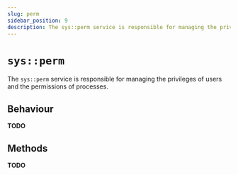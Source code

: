 ```yaml
---
slug: perm
sidebar_position: 9
description: The sys::perm service is responsible for managing the privileges of users and the permissions of processes.
---
```


# `sys::perm`

The `sys::perm` service is responsible for managing
the privileges of users and the permissions of processes.

## Behaviour

**TODO**

## Methods

**TODO**
